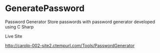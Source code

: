 # GeneratePassword
Password Generator
Store passwords with password generator developed using C Sharp

Live Site 

http://carolp-002-site2.ctempurl.com/Tools/PasswordGenerator
